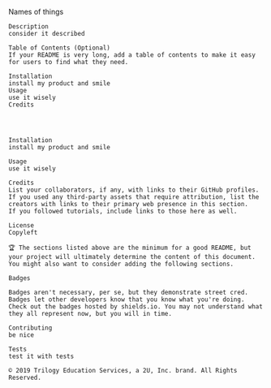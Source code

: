 Names of things

    Description
    consider it described
    
    Table of Contents (Optional)
    If your README is very long, add a table of contents to make it easy for users to find what they need.
    
    Installation
    install my product and smile
    Usage
    use it wisely
    Credits
    
    
    
    
    Installation
    install my product and smile
    
    Usage
    use it wisely
    
    Credits
    List your collaborators, if any, with links to their GitHub profiles.
    If you used any third-party assets that require attribution, list the creators with links to their primary web presence in this section.
    If you followed tutorials, include links to those here as well.
    
    License
    Copyleft 
    
    🏆 The sections listed above are the minimum for a good README, but your project will ultimately determine the content of this document. You might also want to consider adding the following sections.
    
    Badges
    
    Badges aren't necessary, per se, but they demonstrate street cred. Badges let other developers know that you know what you're doing. Check out the badges hosted by shields.io. You may not understand what they all represent now, but you will in time.
    
    Contributing
    be nice   

    Tests
    test it with tests

    © 2019 Trilogy Education Services, a 2U, Inc. brand. All Rights Reserved.